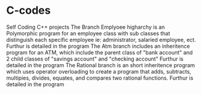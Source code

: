 # C-codes
Self Coding C++ projects
The Branch Emplyoee higharchy is an Polymorphic program for an employee class with sub classes that distinguish each specific employee ie: administrator, salaried employee, ect.
Furthur is detailed in the program
The Atm branch includes an inheritence program for an ATM, which include the parent class of "bank account" and 2 child classes of "savings account" and "checking account"
Furthur is detailed in the program
The Rational branch is an short inheritence program which uses operator overloading to create a program that adds, subtracts, multipies, divides, equates, and compares two rational functions. 
Furthur is detailed in the program
